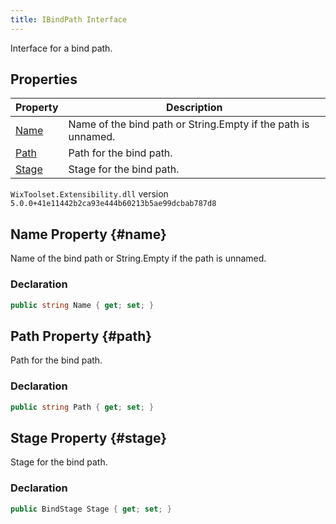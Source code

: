 ```yaml
---
title: IBindPath Interface
---
```

Interface for a bind path.
## Properties
| Property | Description |
| ------ | ----------- |
| [Name](#name) | Name of the bind path or String.Empty if the path is unnamed. |
| [Path](#path) | Path for the bind path. |
| [Stage](#stage) | Stage for the bind path. |
`WixToolset.Extensibility.dll` version `5.0.0+41e11442b2ca93e444b60213b5ae99dcbab787d8`
## Name Property {#name}
Name of the bind path or String.Empty if the path is unnamed.
### Declaration
```cs
public string Name { get; set; }
```
## Path Property {#path}
Path for the bind path.
### Declaration
```cs
public string Path { get; set; }
```
## Stage Property {#stage}
Stage for the bind path.
### Declaration
```cs
public BindStage Stage { get; set; }
```
